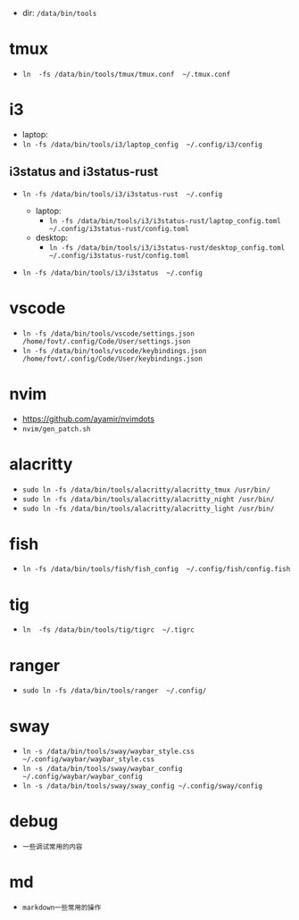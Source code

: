 - dir: `/data/bin/tools`
# tmux
- `ln  -fs /data/bin/tools/tmux/tmux.conf  ~/.tmux.conf`

# i3
- laptop:
 - `ln -fs /data/bin/tools/i3/laptop_config  ~/.config/i3/config`
## i3status and i3status-rust
- `ln -fs /data/bin/tools/i3/i3status-rust  ~/.config`
    - laptop:
        - `ln -fs /data/bin/tools/i3/i3status-rust/laptop_config.toml  ~/.config/i3status-rust/config.toml`
    - desktop:
        - `ln -fs /data/bin/tools/i3/i3status-rust/desktop_config.toml  ~/.config/i3status-rust/config.toml`

- `ln -fs /data/bin/tools/i3/i3status  ~/.config`

# vscode
- `ln -fs /data/bin/tools/vscode/settings.json  /home/fovt/.config/Code/User/settings.json`
- `ln -fs /data/bin/tools/vscode/keybindings.json  /home/fovt/.config/Code/User/keybindings.json`

# nvim
- https://github.com/ayamir/nvimdots
- `nvim/gen_patch.sh`

# alacritty
- `sudo ln -fs /data/bin/tools/alacritty/alacritty_tmux /usr/bin/`
- `sudo ln -fs /data/bin/tools/alacritty/alacritty_night /usr/bin/`
- `sudo ln -fs /data/bin/tools/alacritty/alacritty_light /usr/bin/`

# fish
- `ln -fs /data/bin/tools/fish/fish_config  ~/.config/fish/config.fish`

# tig
- `ln  -fs /data/bin/tools/tig/tigrc  ~/.tigrc`

# ranger
- `sudo ln -fs /data/bin/tools/ranger  ~/.config/`

# sway
- `ln -s /data/bin/tools/sway/waybar_style.css ~/.config/waybar/waybar_style.css`
- `ln -s /data/bin/tools/sway/waybar_config ~/.config/waybar/waybar_config`
- `ln -s /data/bin/tools/sway/sway_config ~/.config/sway/config`

# debug
- `一些调试常用的内容`
# md
- `markdown一些常用的操作`
